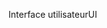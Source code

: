 <span data-ttu-id="0f922-101">Interface utilisateur</span><span class="sxs-lookup"><span data-stu-id="0f922-101">UI</span></span>